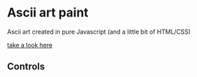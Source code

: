 Ascii art paint
======
Ascii art created in pure Javascript (and a little bit of HTML/CSS)

[take a look here](https://legonzaur.github.io/Ascii/)


Controls
------
